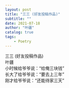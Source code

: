 ```yaml
---
layout: post
title: "三三 (好友投稿作品)"
subtitle: ""
date: 2021-07-18
author: "叶疆"
catalog: true
tags: 
    - Poetry
---
```

三三  (好友投稿作品)  
叶疆  
小时候给爷爷说：“给俺三块钱”  
长大了给爷爷说：“要去上三年”  
刚才给爷爷说：“还能待家三天”  